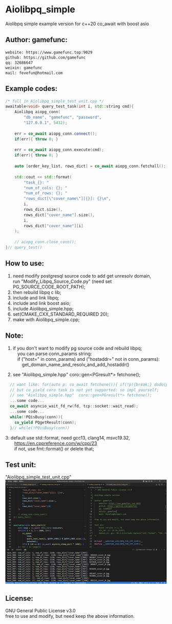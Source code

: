 Aiolibpq_simple
=======

Aiolibpq simple example version for c++20 co_await with boost asio   

Author: gamefunc:
----------------
    website: https://www.gamefunc.top:9029
    github: https://github.com/gamefunc
    qq: 32686647
    weixin: gamefunc
    mail: fevefun@hotmail.com  
    
  
Example codes:
----------------
```c++
/* full in Aiolibpq_simple_test_unit.cpp */
awaitable<void> query_test_task(int i, std::string cmd){
    Aiolibpq aiopg_conn(
        "db_name", "gamefunc", "password", 
        "127.0.0.1", 5432);

    err = co_await aiopg_conn.connect();
    if(err){ throw 0; }

    err = co_await aiopg_conn.execute(cmd);
    if(err){ throw 0; }

    auto [order_key_list, rows_dict] = co_await aiopg_conn.fetchall();

    std::cout << std::format(
        "task_{}: "
        "num_of_cols: {}; "
        "num_of_rows: {}; "
        "rows_dict[\"cover_name\"][{}]: {}\n",
        i,
        rows_dict.size(),
        rows_dict["cover_name"].size(),
        i,
        rows_dict["cover_name"][i]
    );

    // aiopg_conn.close_conn();
}// query_test()
```   
      

    
How to use:
----------------
1. need modify postgresql source code to add get unresolv domain,   
  run "Modify_Libpq_Source_Code.py" (need set PG_SOURCE_CODE_ROOT_PATH);
2. then rebuild libpq c lib;  
3. include and link libpq;  
3. include and link boost asio;  
4. include Aiolibpq_simple.hpp;
4. set(CMAKE_CXX_STANDARD_REQUIRED 20);  
5. make with Aiolibpq_simple.cpp;


Note:
----------------
1. if you don't want to modify pg source code and rebuild libpq;       
&#8195;you can parse conn_params string:     
&#8195;if ("host=" in conn_params) and ("hostaddr=" not in conn_params):       
&#8195;&#8195;get_domain_name_and_resolv_and_add_hostaddr()

2. see "Aiolibpq_simple.hpp"  coro::gen<PGresult*> fetchone();
```c++
  // want like: for(auto p: co_await fetchone()){ if(!p){break;} dodo(p); }
  // but co_yield coro task is not yet supported: so impl yourself;
  // see "Aiolibpq_simple.hpp"  coro::gen<PGresult*> fetchone();
  ...some code...
  co_await asyncio_wait_fd_rw(fd, tcp::socket::wait_read);
  ...some code...
  while(!PQisBusy(conn)){
    co_yield PQgetResult(conn);
  }// while(!PQisBusy(conn))
```  

3: default use std::format, need gcc13, clang14, msvc19.32,  
&#8195;&#8195;https://en.cppreference.com/w/cpp/23  
&#8195;&#8195;if not, use fmt::format() or delete that;


Test unit:
----------------
"Aiolibpq_simple_test_unit.cpp"  
![image](https://raw.githubusercontent.com/gamefunc/Aiolibpq_simple/main/img/test_result.png)  


License:
----------------
GNU General Public License v3.0  
free to use and modify, but need keep the above information.  
  

          
